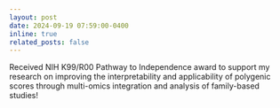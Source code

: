 ```yaml
---
layout: post
date: 2024-09-19 07:59:00-0400
inline: true
related_posts: false
---
```


Received NIH K99/R00 Pathway to Independence award to support my research on improving the interpretability and applicability of polygenic scores through multi-omics integration and analysis of family-based studies!
